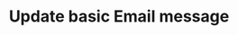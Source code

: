 ---
title: Update basic Email message
excerpt: The method is used for updating the basic Email message.
api:
  file: yespoio.json
  operationId: updateMessage
deprecated: false
hidden: false
metadata:
  title: ''
  description: ''
  robots: index
next:
  description: ''
---